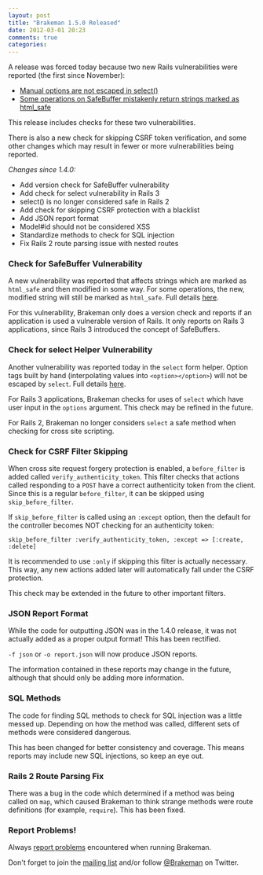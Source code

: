 ```yaml
---
layout: post
title: "Brakeman 1.5.0 Released"
date: 2012-03-01 20:23
comments: true
categories: 
---
```


A release was forced today because two new Rails vulnerabilities were reported (the first since November):

 * [Manual options are not escaped in select()](http://groups.google.com/group/rubyonrails-security/browse_thread/thread/9da0c515a6c4664)
 * [Some operations on SafeBuffer mistakenly return strings marked as html_safe](http://groups.google.com/group/rubyonrails-security/browse_thread/thread/edd28f1e3d04e913)

This release includes checks for these two vulnerabilities.

There is also a new check for skipping CSRF token verification, and some other changes which may result in fewer or more vulnerabilities being reported.

_Changes since 1.4.0:_

 * Add version check for SafeBuffer vulnerability
 * Add check for select vulnerability in Rails 3
 * select() is no longer considered safe in Rails 2
 * Add check for skipping CSRF protection with a blacklist
 * Add JSON report format
 * Model#id should not be considered XSS
 * Standardize methods to check for SQL injection
 * Fix Rails 2 route parsing issue with nested routes

### Check for SafeBuffer Vulnerability

A new vulnerability was reported that affects strings which are marked as `html_safe` and then modified in some way. For some operations, the new, modified string will still be marked as `html_safe`. Full details [here](http://groups.google.com/group/rubyonrails-security/browse_thread/thread/edd28f1e3d04e913).

For this vulnerability, Brakeman only does a version check and reports if an application is used a vulnerable version of Rails. It only reports on Rails 3 applications, since Rails 3 introduced the concept of SafeBuffers.

### Check for select Helper Vulnerability

Another vulnerability was reported today in the `select` form helper. Option tags built by hand (interpolating values into `<option></option>`) will not be escaped by `select`. Full details [here](http://groups.google.com/group/rubyonrails-security/browse_thread/thread/9da0c515a6c4664).

For Rails 3 applications, Brakeman checks for uses of `select` which have user input in the `options` argument. This check may be refined in the future.

For Rails 2, Brakeman no longer considers `select` a safe method when checking for cross site scripting.

### Check for CSRF Filter Skipping

When cross site request forgery protection is enabled, a `before_filter` is added called `verify_authenticity_token`. This filter checks that actions called responding to a `POST` have a correct authenticity token from the client. Since this is a regular `before_filter`, it can be skipped using `skip_before_filter`.

If `skip_before_filter` is called using an `:except` option, then the default for the controller becomes NOT checking for an authenticity token:

    skip_before_filter :verify_authenticity_token, :except => [:create, :delete]

It is recommended to use `:only` if skipping this filter is actually necessary. This way, any new actions added later will automatically fall under the CSRF protection.

This check may be extended in the future to other important filters.

### JSON Report Format

While the code for outputting JSON was in the 1.4.0 release, it was not actually added as a proper output format! This has been rectified.

`-f json` or `-o report.json` will now produce JSON reports.

The information contained in these reports may change in the future, although that should only be adding more information.

### SQL Methods

The code for finding SQL methods to check for SQL injection was a little messed up. Depending on how the method was called, different sets of methods were considered dangerous.

This has been changed for better consistency and coverage. This means reports may include new SQL injections, so keep an eye out.

### Rails 2 Route Parsing Fix

There was a bug in the code which determined if a method was being called on `map`, which caused Brakeman to think strange methods were route definitions (for example, `require`). This has been fixed.

### Report Problems!

Always [report problems](https://github.com/presidentbeef/brakeman/issues) encountered when running Brakeman.

Don't forget to join the [mailing list](http://librelist.com/browser/brakeman/) and/or follow [@Brakeman](https://twitter.com/brakeman) on Twitter.
